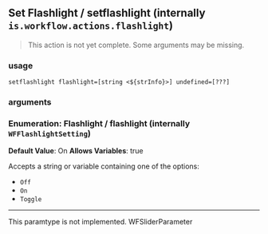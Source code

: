 
## Set Flashlight / setflashlight (internally `is.workflow.actions.flashlight`)

> This action is not yet complete. Some arguments may be missing.


### usage
`setflashlight flashlight=[string <${strInfo}>] undefined=[???]`

### arguments
### Enumeration: Flashlight / flashlight (internally `WFFlashlightSetting`)
**Default Value**: On
**Allows Variables**: true


Accepts a string 
or variable
containing one of the options:

- `Off`
- `On`
- `Toggle`

---

This paramtype is not implemented. WFSliderParameter
